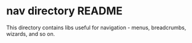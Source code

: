 # nav directory README

This directory contains libs useful for navigation - 
menus, breadcrumbs, wizards, and so on.


 
 

 
 
 
 

 
 